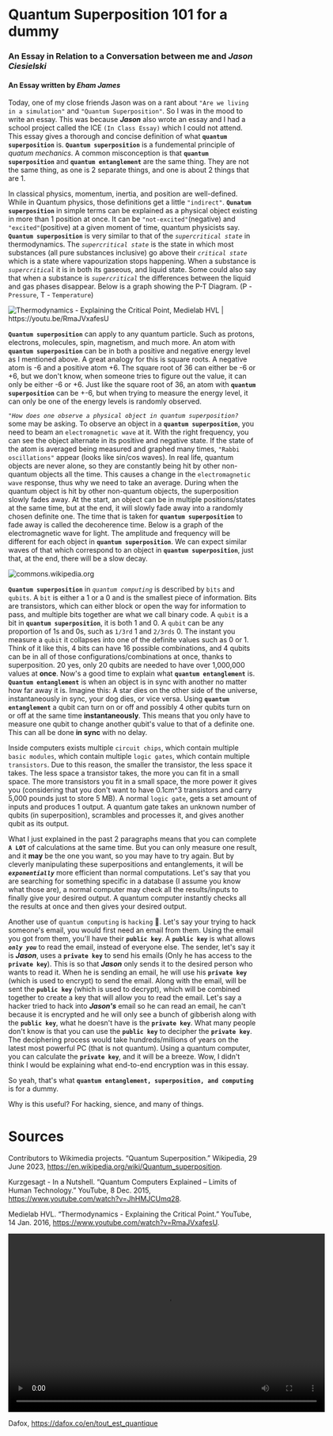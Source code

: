 
# Quantum Superposition 101 for a dummy

### An Essay in Relation to a Conversation between me and ***Jason Ciesielski***

#### An Essay written by ***Eham James***

  

Today, one of my close friends Jason was on a rant about `"Are we living in a simulation"` and `"Quantum Superposition"`. So I was in the mood to write an essay. This was because ***Jason*** also wrote an essay and I had a school project called the ICE `(In Class Essay)` which I could not attend. This essay gives a thorough and concise definition of what **`quantum superposition`** is. **`Quantum superposition`** is a fundemental principle of _quatum mechanics_. A common misconception is that **`quantum superposition`** and **`quantum entanglement`** are the same thing. They are not the same thing, as one is 2 separate things, and one is about 2 things that are 1.

  

In classical physics, momentum, inertia, and position are well-defined. While in Quantum physics, those definitions get a little `"indirect"`. **`Qunatum superposition`** in simple terms can be explained as a physical object existing in more than 1 position at once. It can be `"not-excited"`(negative) and `"excited"`(positive) at a given moment of time, quantum physicists say. **`Quantum superposition`** is very similar to that of the *`supercritical state`* in thermodynamics. The *`supercritical state`* is the state in which most substances (all pure substances inclusive) go above their *`critical state`* which is a state where vapourization stops happening. When a substance is *`supercritical`* it is in both its gaseous, and liquid state. Some could also say that when a substance is *`supercritical`* the differences between the liquid and gas phases disappear. Below is a graph showing the P-T Diagram. (P - `Pressure`, T - `Temperature`)

  

<img  title="P-T Diagram"  alt="Thermodynamics - Explaining the Critical Point, Medielab HVL | https://youtu.be/RmaJVxafesU"  src="https://images-2.t3rm1n4l.repl.co/Supercritical_Point.png">

  

**`Quantum superposition`** can apply to any quantum particle. Such as protons, electrons, molecules, spin, magnetism, and much more. An atom with **`quantum superposition`** can be in both a positive and negative energy level as I mentioned above. A great analogy for this is square roots. A negative atom is -6 and a positive atom +6. The square root of 36 can either be -6 or +6, but we don't know, when someone tries to figure out the value, it can only be either -6 or +6. Just like the square root of 36, an atom with **`quantum superposition`** can be +-6, but when trying to measure the energy level, it can only be one of the energy levels is randomly observed.

  

*`"How does one observe a physical object in quantum superposition?`* some may be asking. To observe an object in a **`quantum superposition`**, you need to beam an `electromagnetic wave` at it. With the right frequency, you can see the object alternate in its positive and negative state. If the state of the atom is averaged being measured and graphed many times, `"Rabbi oscillations"` appear (looks like sin/cos waves). In real life, quantum objects are never alone, so they are constantly being hit by other non-quantum objects all the time. This causes a change in the `electromagnetic wave` response, thus why we need to take an average. During when the quantum object is hit by other non-quantum objects, the superposition slowly fades away. At the start, an object can be in multiple positions/states at the same time, but at the end, it will slowly fade away into a randomly chosen definite one. The time that is taken for **`quantum superposition`** to fade away is called the decoherence time. Below is a graph of the electromagnetic wave for light. The amplitude and frequency will be different for each object in **`quantum superposition`**. We can expect similar waves of that which correspond to an object in **`quantum superposition`**, just that, at the end, there will be a slow decay.

  

<img  title="Electromagnetic wave of light"  alt="commons.wikipedia.org"  src="https://uploads-ssl.webflow.com/5f44b6c70fbca212a2676405/5fc1e97529c8137e422ab10b_0*qBw2k8fJ3MquP5y7.png">

  

**`Quantum superposition`** in _`quantum computing`_ is described by `bits` and `qubits`. A `bit` is either a 1 or a 0 and is the smallest piece of information. Bits are transistors, which can either block or open the way for information to pass, and multiple bits together are what we call binary code. A `qubit` is a bit in **`quantum superposition`**, it is both 1 and 0. A `qubit` can be any proportion of 1s and 0s, such as `1/3rd` 1 and `2/3rds` 0. The instant you measure a `qubit` it collapses into one of the definite values such as 0 or 1. Think of it like this, 4 bits can have 16 possible combinations, and 4 qubits can be in all of those configurations/combinations at once, thanks to superposition. 20 yes, only 20 qubits are needed to have over 1,000,000 values at **once**. Now's a good time to explain what **`quantum entanglement`** is. **`Quantum entanglement`** is when an object is in sync with another no matter how far away it is. Imagine this: A star dies on the other side of the universe, instantaneously in sync, your dog dies, or vice versa. Using **`quantum entanglement`** a qubit can turn on or off and possibly 4 other qubits turn on or off at the same time **instantaneously**. This means that you only have to measure one qubit to change another qubit's value to that of a definite one. This can all be done **in sync** with no delay.

  

Inside computers exists multiple `circuit chips`, which contain multiple `basic modules`, which contain multiple `logic gates`, which contain multiple `transistors`. Due to this reason, the smaller the transistor, the less space it takes. The less space a transistor takes, the more you can fit in a small space. The more transistors you fit in a small space, the more power it gives you (considering that you don't want to have 0.1cm^3 transistors and carry 5,000 pounds just to store 5 MB). A normal `logic gate`, gets a set amount of inputs and produces 1 output. A quantum gate takes an unknown number of qubits (in superposition), scrambles and processes it, and gives another qubit as its output.

  

What I just explained in the past 2 paragraphs means that you can complete **`A LOT`** of calculations at the same time. But you can only measure one result, and it **may** be the one you want, so you may have to try again. But by cleverly manipulating these superpositions and entanglements, it will be ***`exponentially`*** more efficient than normal computations. Let's say that you are searching for something specific in a database (I assume you know what those are), a normal computer may check all the results/inputs to finally give your desired output. A quantum computer instantly checks all the results at once and then gives your desired output.

  

Another use of `quantum computing` is `hacking` 🫠. Let's say your trying to hack someone's email, you would first need an email from them. Using the email you got from them, you'll have their **`public key`**. A **`public key`** is what allows ***`only you`*** to read the email, instead of everyone else. The sender, let's say it is _**Jason**_, uses a **`private key`** to send his emails (Only he has access to the **`private key`**). This is so that ***Jason*** only sends it to the desired person who wants to read it. When he is sending an email, he will use his **`private key`** (which is used to encrypt) to send the email. Along with the email, will be sent the **`public key`** (which is used to decrypt), which will be combined together to create a key that will allow you to read the email. Let's say a hacker tried to hack into _**Jason's**_ email so he can read an email, he can't because it is encrypted and he will only see a bunch of gibberish along with the **`public key`**, what he doesn't have is the **`private key`**. What many people don't know is that you can use the **`public key`** to decipher the **`private key`**. The deciphering process would take hundreds/millions of years on the latest most powerful PC (that is not quantum). Using a quantum computer, you can calculate the **`private key`**, and it will be a breeze. Wow, I didn't think I would be explaining what end-to-end encryption was in this essay.

  

So yeah, that's what **`quantum entanglement, superposition, and computing`** is for a dummy.

  

Why is this useful? For hacking, sience, and many of things.

  

# Sources

  

Contributors to Wikimedia projects. “Quantum Superposition.” Wikipedia, 29 June 2023, https://en.wikipedia.org/wiki/Quantum_superposition.

  

Kurzgesagt - In a Nutshell. “Quantum Computers Explained – Limits of Human Technology.” YouTube, 8 Dec. 2015, https://www.youtube.com/watch?v=JhHMJCUmq28.

  

Medielab HVL. “Thermodynamics - Explaining the Critical Point.” YouTube, 14 Jan. 2016, https://www.youtube.com/watch?v=RmaJVxafesU.

<video width="640" height="360" controls>
  <source src="https://images-2.t3rm1n4l.repl.co/Quantum_SuperPosition.mp4" type="video/mp4">
</video>

Dafox, https://dafox.co/en/tout_est_quantique
